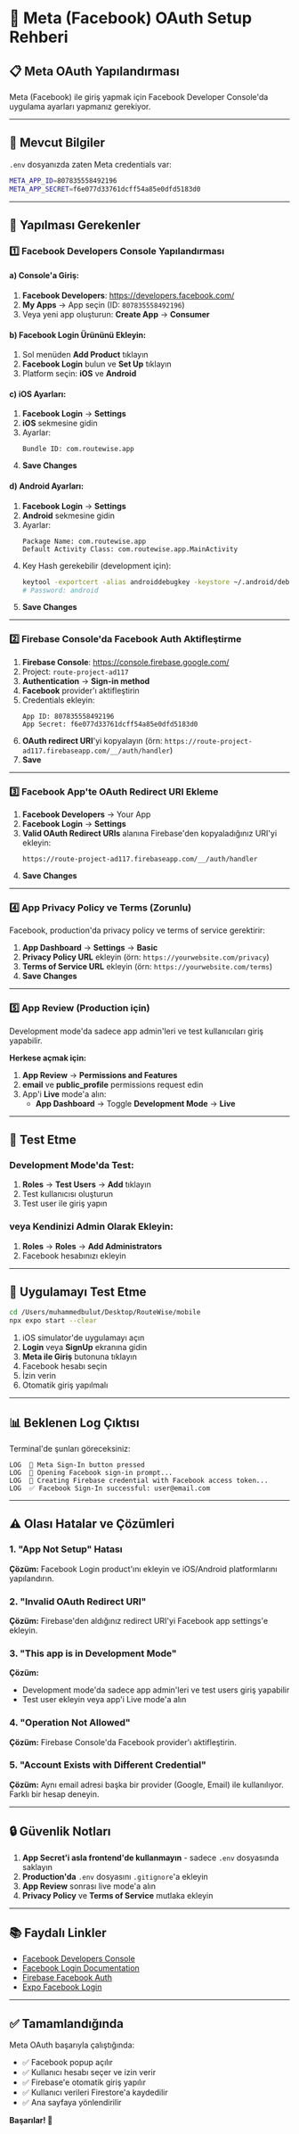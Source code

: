 # 🔐 Meta (Facebook) OAuth Setup Rehberi

## 📋 Meta OAuth Yapılandırması

Meta (Facebook) ile giriş yapmak için Facebook Developer Console'da uygulama ayarları yapmanız gerekiyor.

---

## 🔑 Mevcut Bilgiler

`.env` dosyanızda zaten Meta credentials var:

```bash
META_APP_ID=807835558492196
META_APP_SECRET=f6e077d33761dcff54a85e0dfd5183d0
```

---

## 📝 Yapılması Gerekenler

### 1️⃣ Facebook Developers Console Yapılandırması

#### a) Console'a Giriş:

1. **Facebook Developers**: https://developers.facebook.com/
2. **My Apps** → App seçin (ID: `807835558492196`)
3. Veya yeni app oluşturun: **Create App** → **Consumer**

#### b) Facebook Login Ürününü Ekleyin:

1. Sol menüden **Add Product** tıklayın
2. **Facebook Login** bulun ve **Set Up** tıklayın
3. Platform seçin: **iOS** ve **Android**

#### c) iOS Ayarları:

1. **Facebook Login** → **Settings**
2. **iOS** sekmesine gidin
3. Ayarlar:
   ```
   Bundle ID: com.routewise.app
   ```
4. **Save Changes**

#### d) Android Ayarları:

1. **Facebook Login** → **Settings**
2. **Android** sekmesine gidin
3. Ayarlar:
   ```
   Package Name: com.routewise.app
   Default Activity Class: com.routewise.app.MainActivity
   ```
4. Key Hash gerekebilir (development için):
   ```bash
   keytool -exportcert -alias androiddebugkey -keystore ~/.android/debug.keystore | openssl sha1 -binary | openssl base64
   # Password: android
   ```
5. **Save Changes**

---

### 2️⃣ Firebase Console'da Facebook Auth Aktifleştirme

1. **Firebase Console**: https://console.firebase.google.com/
2. Project: `route-project-ad117`
3. **Authentication** → **Sign-in method**
4. **Facebook** provider'ı aktifleştirin
5. Credentials ekleyin:
   ```
   App ID: 807835558492196
   App Secret: f6e077d33761dcff54a85e0dfd5183d0
   ```
6. **OAuth redirect URI**'yi kopyalayın (örn: `https://route-project-ad117.firebaseapp.com/__/auth/handler`)
7. **Save**

---

### 3️⃣ Facebook App'te OAuth Redirect URI Ekleme

1. **Facebook Developers** → Your App
2. **Facebook Login** → **Settings**
3. **Valid OAuth Redirect URIs** alanına Firebase'den kopyaladığınız URI'yi ekleyin:
   ```
   https://route-project-ad117.firebaseapp.com/__/auth/handler
   ```
4. **Save Changes**

---

### 4️⃣ App Privacy Policy ve Terms (Zorunlu)

Facebook, production'da privacy policy ve terms of service gerektirir:

1. **App Dashboard** → **Settings** → **Basic**
2. **Privacy Policy URL** ekleyin (örn: `https://yourwebsite.com/privacy`)
3. **Terms of Service URL** ekleyin (örn: `https://yourwebsite.com/terms`)
4. **Save Changes**

---

### 5️⃣ App Review (Production için)

Development mode'da sadece app admin'leri ve test kullanıcıları giriş yapabilir.

**Herkese açmak için:**

1. **App Review** → **Permissions and Features**
2. **email** ve **public_profile** permissions request edin
3. App'i **Live** mode'a alın:
   - **App Dashboard** → Toggle **Development Mode** → **Live**

---

## 🧪 Test Etme

### Development Mode'da Test:

1. **Roles** → **Test Users** → **Add** tıklayın
2. Test kullanıcısı oluşturun
3. Test user ile giriş yapın

### veya Kendinizi Admin Olarak Ekleyin:

1. **Roles** → **Roles** → **Add Administrators**
2. Facebook hesabınızı ekleyin

---

## 🔄 Uygulamayı Test Etme

```bash
cd /Users/muhammedbulut/Desktop/RouteWise/mobile
npx expo start --clear
```

1. iOS simulator'de uygulamayı açın
2. **Login** veya **SignUp** ekranına gidin
3. **Meta ile Giriş** butonuna tıklayın
4. Facebook hesabı seçin
5. İzin verin
6. Otomatik giriş yapılmalı

---

## 📊 Beklenen Log Çıktısı

Terminal'de şunları göreceksiniz:

```
LOG  🔵 Meta Sign-In button pressed
LOG  🔵 Opening Facebook sign-in prompt...
LOG  🔵 Creating Firebase credential with Facebook access token...
LOG  ✅ Facebook Sign-In successful: user@email.com
```

---

## ⚠️ Olası Hatalar ve Çözümleri

### 1. "App Not Setup" Hatası
**Çözüm:** Facebook Login product'ını ekleyin ve iOS/Android platformlarını yapılandırın.

### 2. "Invalid OAuth Redirect URI"
**Çözüm:** Firebase'den aldığınız redirect URI'yi Facebook app settings'e ekleyin.

### 3. "This app is in Development Mode"
**Çözüm:** 
- Development mode'da sadece app admin'leri ve test users giriş yapabilir
- Test user ekleyin veya app'i Live mode'a alın

### 4. "Operation Not Allowed"
**Çözüm:** Firebase Console'da Facebook provider'ı aktifleştirin.

### 5. "Account Exists with Different Credential"
**Çözüm:** Aynı email adresi başka bir provider (Google, Email) ile kullanılıyor. Farklı bir hesap deneyin.

---

## 🔒 Güvenlik Notları

1. **App Secret'i asla frontend'de kullanmayın** - sadece `.env` dosyasında saklayın
2. **Production'da** `.env` dosyasını `.gitignore`'a ekleyin
3. **App Review** sonrası live mode'a alın
4. **Privacy Policy** ve **Terms of Service** mutlaka ekleyin

---

## 📚 Faydalı Linkler

- [Facebook Developers Console](https://developers.facebook.com/)
- [Facebook Login Documentation](https://developers.facebook.com/docs/facebook-login)
- [Firebase Facebook Auth](https://firebase.google.com/docs/auth/web/facebook-login)
- [Expo Facebook Login](https://docs.expo.dev/versions/latest/sdk/facebook/)

---

## ✅ Tamamlandığında

Meta OAuth başarıyla çalıştığında:

- ✅ Facebook popup açılır
- ✅ Kullanıcı hesabı seçer ve izin verir
- ✅ Firebase'e otomatik giriş yapılır
- ✅ Kullanıcı verileri Firestore'a kaydedilir
- ✅ Ana sayfaya yönlendirilir

**Başarılar! 🎉**
